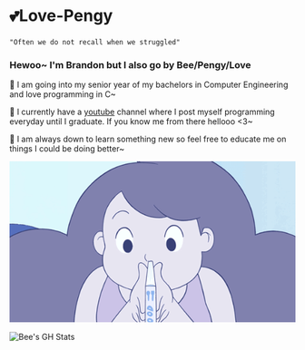 # 💕Love-Pengy

`"Often we do not recall when we struggled"`

### Hewoo~ I'm Brandon but I also go by Bee/Pengy/Love  

🐝 I am going into my senior year of my bachelors in Computer Engineering and love programming in C~

🐝 I currently have a [youtube](https://youtube.com/@lovelytransposition?si=PNmCZkqGIJJX4uEc) channel where I post myself programming everyday until I graduate. If you know me from there hellooo <3~

🐝 I am always down to learn something new so feel free to educate me on things I could be doing better~

![Bee Reading](images/IMG_3603.gif)

![Bee's GH Stats](https://github-readme-stats.vercel.app/api?username=Love-Pengy&bg_color=8081ae&title_color=dddffe&text_color=ddf7fc&ring_color=cbc3e7&show_icons=true&icon_color=c8e3f3)
